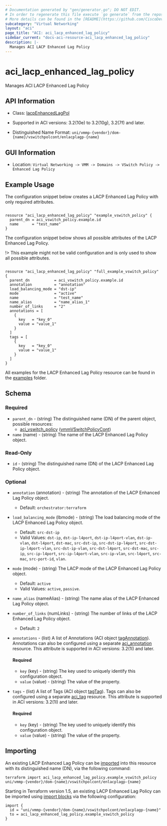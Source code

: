 ```yaml
---
# Documentation generated by "gen/generator.go"; DO NOT EDIT.
# In order to regenerate this file execute `go generate` from the repository root.
# More details can be found in the [README](https://github.com/CiscoDevNet/terraform-provider-aci/blob/master/README.md).
subcategory: "Virtual Networking"
layout: "aci"
page_title: "ACI: aci_lacp_enhanced_lag_policy"
sidebar_current: "docs-aci-resource-aci_lacp_enhanced_lag_policy"
description: |-
  Manages ACI LACP Enhanced Lag Policy
---
```


# aci_lacp_enhanced_lag_policy #

Manages ACI LACP Enhanced Lag Policy



## API Information ##

* Class: [lacpEnhancedLagPol](https://pubhub.devnetcloud.com/media/model-doc-latest/docs/app/index.html#/objects/lacpEnhancedLagPol/overview)

* Supported in ACI versions: 3.2(10e) to 3.2(10g), 3.2(7f) and later.

* Distinguished Name Format: `uni/vmmp-{vendor}/dom-{name}/vswitchpolcont/enlacplagp-{name}`

## GUI Information ##

* Location: `Virtual Networking -> VMM -> Domains -> VSwitch Policy -> Enhanced Lag Policy`

## Example Usage ##

The configuration snippet below creates a LACP Enhanced Lag Policy with only required attributes.

```hcl

resource "aci_lacp_enhanced_lag_policy" "example_vswitch_policy" {
  parent_dn = aci_vswitch_policy.example.id
  name      = "test_name"
}

```
The configuration snippet below shows all possible attributes of the LACP Enhanced Lag Policy.

!> This example might not be valid configuration and is only used to show all possible attributes.

```hcl

resource "aci_lacp_enhanced_lag_policy" "full_example_vswitch_policy" {
  parent_dn           = aci_vswitch_policy.example.id
  annotation          = "annotation"
  load_balancing_mode = "dst-ip"
  mode                = "active"
  name                = "test_name"
  name_alias          = "name_alias_1"
  number_of_links     = "2"
  annotations = [
    {
      key   = "key_0"
      value = "value_1"
    }
  ]
  tags = [
    {
      key   = "key_0"
      value = "value_1"
    }
  ]
}

```

All examples for the LACP Enhanced Lag Policy resource can be found in the [examples](https://github.com/CiscoDevNet/terraform-provider-aci/tree/master/examples/resources/aci_lacp_enhanced_lag_policy) folder.

## Schema ##

### Required ###

* `parent_dn` - (string) The distinguished name (DN) of the parent object, possible resources:
  - [aci_vswitch_policy](https://registry.terraform.io/providers/CiscoDevNet/aci/latest/docs/resources/vswitch_policy) ([vmmVSwitchPolicyCont](https://pubhub.devnetcloud.com/media/model-doc-latest/docs/app/index.html#/objects/vmmVSwitchPolicyCont/overview))
* `name` (name) - (string) The name of the LACP Enhanced Lag Policy object.

### Read-Only ###

* `id` - (string) The distinguished name (DN) of the LACP Enhanced Lag Policy object.

### Optional ###

* `annotation` (annotation) - (string) The annotation of the LACP Enhanced Lag Policy object.
  - Default: `orchestrator:terraform`
* `load_balancing_mode` (lbmode) - (string) The load balancing mode of the LACP Enhanced Lag Policy object.
  - Default: `src-dst-ip`
  - Valid Values: `dst-ip`, `dst-ip-l4port`, `dst-ip-l4port-vlan`, `dst-ip-vlan`, `dst-l4port`, `dst-mac`, `src-dst-ip`, `src-dst-ip-l4port`, `src-dst-ip-l4port-vlan`, `src-dst-ip-vlan`, `src-dst-l4port`, `src-dst-mac`, `src-ip`, `src-ip-l4port`, `src-ip-l4port-vlan`, `src-ip-vlan`, `src-l4port`, `src-mac`, `src-port-id`, `vlan`.
* `mode` (mode) - (string) The LACP mode of the LACP Enhanced Lag Policy object.
  - Default: `active`
  - Valid Values: `active`, `passive`.
* `name_alias` (nameAlias) - (string) The name alias of the LACP Enhanced Lag Policy object.
* `number_of_links` (numLinks) - (string) The number of links of the LACP Enhanced Lag Policy object.
  - Default: `2`
* `annotations` - (list) A list of Annotations (ACI object [tagAnnotation](https://pubhub.devnetcloud.com/media/model-doc-latest/docs/app/index.html#/objects/tagAnnotation/overview)). Annotations can also be configured using a separate [aci_annotation](https://registry.terraform.io/providers/CiscoDevNet/aci/latest/docs/resources/annotation) resource. This attribute is supported in ACI versions: 3.2(1l) and later.
  #### Required ####
  
    * `key` (key) - (string) The key used to uniquely identify this configuration object.
    * `value` (value) - (string) The value of the property.
* `tags` - (list) A list of Tags (ACI object [tagTag](https://pubhub.devnetcloud.com/media/model-doc-latest/docs/app/index.html#/objects/tagTag/overview)). Tags can also be configured using a separate [aci_tag](https://registry.terraform.io/providers/CiscoDevNet/aci/latest/docs/resources/tag) resource. This attribute is supported in ACI versions: 3.2(1l) and later.
  #### Required ####
  
    * `key` (key) - (string) The key used to uniquely identify this configuration object.
    * `value` (value) - (string) The value of the property.

## Importing

An existing LACP Enhanced Lag Policy can be [imported](https://www.terraform.io/docs/import/index.html) into this resource with its distinguished name (DN), via the following command:

```
terraform import aci_lacp_enhanced_lag_policy.example_vswitch_policy uni/vmmp-{vendor}/dom-{name}/vswitchpolcont/enlacplagp-{name}
```

Starting in Terraform version 1.5, an existing LACP Enhanced Lag Policy can be imported
using [import blocks](https://developer.hashicorp.com/terraform/language/import) via the following configuration:

```
import {
  id = "uni/vmmp-{vendor}/dom-{name}/vswitchpolcont/enlacplagp-{name}"
  to = aci_lacp_enhanced_lag_policy.example_vswitch_policy
}
```
